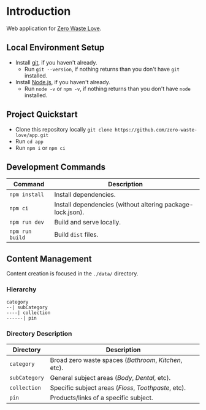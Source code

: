 # Introduction

Web application for [Zero Waste Love](https://zero-waste-love.herokuapp.com/).

## Local Environment Setup

- Install [git](https://git-scm.com/downloads), if you haven't already.
  - Run `git --version`, if nothing returns than you don't have `git` installed.
- Install [Node.js](https://nodejs.org/en/), if you haven't already.
  - Run `node -v` or `npm -v`, if nothing returns than you don't have `node` installed.

## Project Quickstart

- Clone this repository locally `git clone https://github.com/zero-waste-love/app.git`
- Run `cd app`
- Run `npm i` or `npm ci`

## Development Commands

Command | Description
--- | ---
`npm install` | Install dependencies.
`npm ci` | Install dependencies (without altering package-lock.json).
`npm run dev` | Build and serve locally.
`npm run build` | Build `dist` files.

## Content Management

Content creation is focused in the `./data/` directory.

### Hierarchy

```
category
--| subCategory
----| collection
------| pin
```

### Directory Description

Directory | Description
--- | ---
`category` | Broad zero waste spaces (_Bathroom_, _Kitchen_, etc).
`subCategory` | General subject areas (_Body_, _Dental_, etc).
`collection` | Specific subject areas (_Floss_, _Toothpaste_, etc).
`pin` | Products/links of a specific subject.
